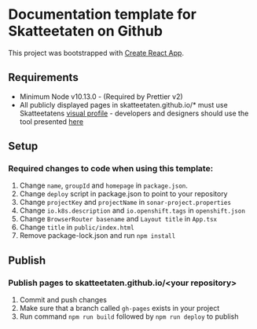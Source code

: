 # Documentation template for Skatteetaten on Github

This project was bootstrapped with [Create React App](https://github.com/facebookincubator/create-react-app).

## Requirements

- Minimum Node v10.13.0 - (Required by Prettier v2)
- All publicly displayed pages in skatteetaten.github.io/* must use Skatteetatens [visual profile](https://www.skatteetaten.no/stilogtone/) - developers and designers should use the tool presented [here](https://skatteetaten.github.io/frontend-components/)

## Setup

### Required changes to code when using this template:

1. Change `name`, `groupId` and `homepage` in `package.json`.
2. Change `deploy` script in package.json to point to your repository 
3. Change `projectKey` and `projectName` in `sonar-project.properties`
4. Change `io.k8s.description` and `io.openshift.tags` in `openshift.json`
5. Change `BrowserRouter basename` and `Layout title` in `App.tsx`
6. Change `title` in `public/index.html`
4. Remove package-lock.json and run `npm install`

## Publish 

### Publish pages to skatteetaten.github.io/\<your repository>

1. Commit and push changes
2. Make sure that a branch called `gh-pages` exists in your project
3. Run command `npm run build` followed by `npm run deploy` to publish

